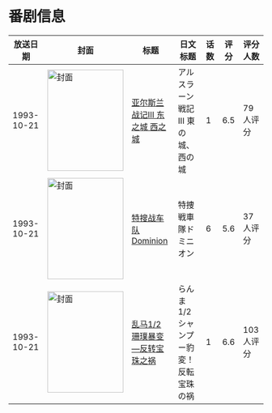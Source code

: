# 番剧信息

|放送日期|封面|标题|日文标题|话数|评分|评分人数|
|---|---|---|---|---|---|---|
|1993-10-21|<img src="https://lain.bgm.tv/pic/cover/c/02/39/28712_7WNf7.jpg" alt="封面" style="width:150px;height:200px;object-fit:cover;">|[亚尔斯兰战记III 东之城 西之城](https://bangumi.tv/subject/28712)|アルスラーン戦記III 東の城、西の城|1|6.5|79人评分|
|1993-10-21|<img src="https://lain.bgm.tv/pic/cover/c/55/10/35799_SKDQ1.jpg" alt="封面" style="width:150px;height:200px;object-fit:cover;">|[特搜战车队Dominion](https://bangumi.tv/subject/35799)|特捜戦車隊ドミニオン|6|5.6|37人评分|
|1993-10-21|<img src="https://lain.bgm.tv/pic/cover/c/45/ed/72337_RrJLH.jpg" alt="封面" style="width:150px;height:200px;object-fit:cover;">|[乱马1/2  珊璞暴变—反转宝珠之祸](https://bangumi.tv/subject/72337)|らんま1/2  シャンプー豹変！反転宝珠の祸|1|6.6|103人评分|
